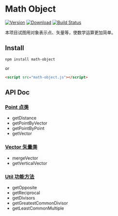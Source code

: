 # Math Object

[![Version](https://img.shields.io/npm/v/math-object.svg)](https://www.npmjs.com/package/math-object)
[![Download](https://img.shields.io/npm/dm/math-object.svg)](https://www.npmjs.com/package/math-object)
[![Build Status](https://travis-ci.org/xiaoda/math-object.svg?branch=master)](https://travis-ci.org/xiaoda/math-object)

本项目试图用对象表示点、矢量等，使数学运算更加简单。

## Install

```
npm install math-object
```

or

``` html
<script src="math-object.js"></script>
```

## API Doc

### [Point 点类](https://github.com/xiaoda/math-object/wiki/Point-%E7%82%B9%E7%B1%BB)
* getDistance
* getPointByVector
* getPointByPoint
* getVector

### [Vector 矢量类](https://github.com/xiaoda/math-object/wiki/Vector-%E7%9F%A2%E9%87%8F%E7%B1%BB)
* mergeVector
* getVerticalVector

### [Util 功能方法](https://github.com/xiaoda/math-object/wiki/Util-%E5%8A%9F%E8%83%BD%E6%96%B9%E6%B3%95)
* getOpposite
* getReciprocal
* getDivisors
* getGreatestCommonDivisor
* getLeastCommonMultiple

